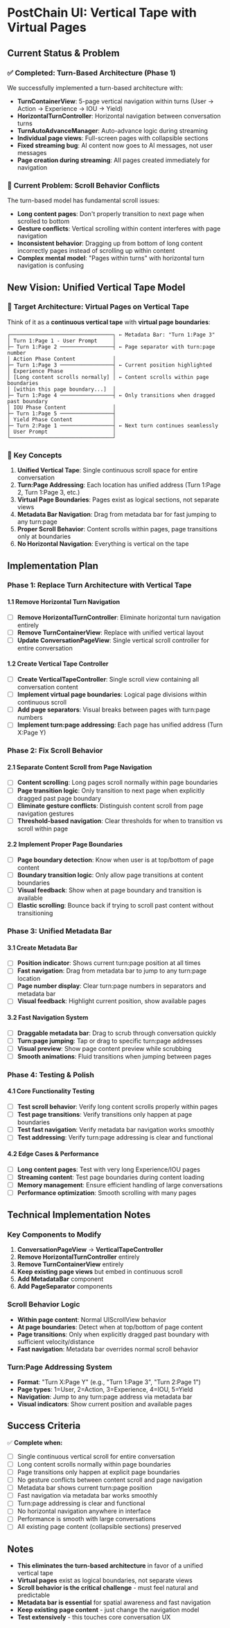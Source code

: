 # PostChain UI: Vertical Tape with Virtual Pages

## Current Status & Problem

### ✅ **Completed: Turn-Based Architecture (Phase 1)**
We successfully implemented a turn-based architecture with:
- **TurnContainerView**: 5-page vertical navigation within turns (User → Action → Experience → IOU → Yield)
- **HorizontalTurnController**: Horizontal navigation between conversation turns  
- **TurnAutoAdvanceManager**: Auto-advance logic during streaming
- **Individual page views**: Full-screen pages with collapsible sections
- **Fixed streaming bug**: AI content now goes to AI messages, not user messages
- **Page creation during streaming**: All pages created immediately for navigation

### 🚨 **Current Problem: Scroll Behavior Conflicts**
The turn-based model has fundamental scroll issues:
- **Long content pages**: Don't properly transition to next page when scrolled to bottom
- **Gesture conflicts**: Vertical scrolling within content interferes with page navigation
- **Inconsistent behavior**: Dragging up from bottom of long content incorrectly pages instead of scrolling up within content
- **Complex mental model**: "Pages within turns" with horizontal turn navigation is confusing

## New Vision: Unified Vertical Tape Model

### 🎯 **Target Architecture: Virtual Pages on Vertical Tape**

Think of it as a **continuous vertical tape** with **virtual page boundaries**:

```
┌─────────────────────────────────┐ ← Metadata Bar: "Turn 1:Page 3"
│ Turn 1:Page 1 - User Prompt     │
├─ Turn 1:Page 2 ─────────────────┤ ← Page separator with turn:page number
│ Action Phase Content            │
├─ Turn 1:Page 3 ─────────────────┤ ← Current position highlighted
│ Experience Phase                │
│ [Long content scrolls normally] │ ← Content scrolls within page boundaries
│ [within this page boundary...]  │
├─ Turn 1:Page 4 ─────────────────┤ ← Only transitions when dragged past boundary
│ IOU Phase Content               │
├─ Turn 1:Page 5 ─────────────────┤
│ Yield Phase Content             │
├─ Turn 2:Page 1 ─────────────────┤ ← Next turn continues seamlessly
│ User Prompt                     │
└─────────────────────────────────┘
```

### 🔑 **Key Concepts**

1. **Unified Vertical Tape**: Single continuous scroll space for entire conversation
2. **Turn:Page Addressing**: Each location has unified address (Turn 1:Page 2, Turn 1:Page 3, etc.)
3. **Virtual Page Boundaries**: Pages exist as logical sections, not separate views
4. **Metadata Bar Navigation**: Drag from metadata bar for fast jumping to any turn:page
5. **Proper Scroll Behavior**: Content scrolls within pages, page transitions only at boundaries
6. **No Horizontal Navigation**: Everything is vertical on the tape

## Implementation Plan

### Phase 1: Replace Turn Architecture with Vertical Tape

#### 1.1 Remove Horizontal Turn Navigation
- [ ] **Remove HorizontalTurnController**: Eliminate horizontal turn navigation entirely
- [ ] **Remove TurnContainerView**: Replace with unified vertical layout
- [ ] **Update ConversationPageView**: Single vertical scroll controller for entire conversation

#### 1.2 Create Vertical Tape Controller  
- [ ] **Create VerticalTapeController**: Single scroll view containing all conversation content
- [ ] **Implement virtual page boundaries**: Logical page divisions within continuous scroll
- [ ] **Add page separators**: Visual breaks between pages with turn:page numbers
- [ ] **Implement turn:page addressing**: Each page has unified address (Turn X:Page Y)

### Phase 2: Fix Scroll Behavior

#### 2.1 Separate Content Scroll from Page Navigation
- [ ] **Content scrolling**: Long pages scroll normally within page boundaries
- [ ] **Page transition logic**: Only transition to next page when explicitly dragged past page boundary  
- [ ] **Eliminate gesture conflicts**: Distinguish content scroll from page navigation gestures
- [ ] **Threshold-based navigation**: Clear thresholds for when to transition vs scroll within page

#### 2.2 Implement Proper Page Boundaries
- [ ] **Page boundary detection**: Know when user is at top/bottom of page content
- [ ] **Boundary transition logic**: Only allow page transitions at content boundaries
- [ ] **Visual feedback**: Show when at page boundary and transition is available
- [ ] **Elastic scrolling**: Bounce back if trying to scroll past content without transitioning

### Phase 3: Unified Metadata Bar

#### 3.1 Create Metadata Bar
- [ ] **Position indicator**: Shows current turn:page position at all times
- [ ] **Fast navigation**: Drag from metadata bar to jump to any turn:page location
- [ ] **Page number display**: Clear turn:page numbers in separators and metadata bar
- [ ] **Visual feedback**: Highlight current position, show available pages

#### 3.2 Fast Navigation System
- [ ] **Draggable metadata bar**: Drag to scrub through conversation quickly
- [ ] **Turn:page jumping**: Tap or drag to specific turn:page addresses
- [ ] **Visual preview**: Show page content preview while scrubbing
- [ ] **Smooth animations**: Fluid transitions when jumping between pages

### Phase 4: Testing & Polish

#### 4.1 Core Functionality Testing
- [ ] **Test scroll behavior**: Verify long content scrolls properly within pages
- [ ] **Test page transitions**: Verify transitions only happen at page boundaries
- [ ] **Test fast navigation**: Verify metadata bar navigation works smoothly
- [ ] **Test addressing**: Verify turn:page addressing is clear and functional

#### 4.2 Edge Cases & Performance
- [ ] **Long content pages**: Test with very long Experience/IOU pages
- [ ] **Streaming content**: Test page boundaries during content loading
- [ ] **Memory management**: Ensure efficient handling of large conversations
- [ ] **Performance optimization**: Smooth scrolling with many pages

## Technical Implementation Notes

### Key Components to Modify
1. **ConversationPageView** → **VerticalTapeController**
2. **Remove HorizontalTurnController** entirely
3. **Remove TurnContainerView** entirely  
4. **Keep existing page views** but embed in continuous scroll
5. **Add MetadataBar** component
6. **Add PageSeparator** components

### Scroll Behavior Logic
- **Within page content**: Normal UIScrollView behavior
- **At page boundaries**: Detect when at top/bottom of page content
- **Page transitions**: Only when explicitly dragged past boundary with sufficient velocity/distance
- **Fast navigation**: Metadata bar overrides normal scroll behavior

### Turn:Page Addressing System
- **Format**: "Turn X:Page Y" (e.g., "Turn 1:Page 3", "Turn 2:Page 1")
- **Page types**: 1=User, 2=Action, 3=Experience, 4=IOU, 5=Yield
- **Navigation**: Jump to any turn:page address via metadata bar
- **Visual indicators**: Show current position and available pages

## Success Criteria

✅ **Complete when:**
- [ ] Single continuous vertical scroll for entire conversation
- [ ] Long content scrolls normally within page boundaries  
- [ ] Page transitions only happen at explicit page boundaries
- [ ] No gesture conflicts between content scroll and page navigation
- [ ] Metadata bar shows current turn:page position
- [ ] Fast navigation via metadata bar works smoothly
- [ ] Turn:page addressing is clear and functional
- [ ] No horizontal navigation anywhere in interface
- [ ] Performance is smooth with large conversations
- [ ] All existing page content (collapsible sections) preserved

## Notes

- **This eliminates the turn-based architecture** in favor of a unified vertical tape
- **Virtual pages** exist as logical boundaries, not separate views
- **Scroll behavior is the critical challenge** - must feel natural and predictable
- **Metadata bar is essential** for spatial awareness and fast navigation
- **Keep existing page content** - just change the navigation model
- **Test extensively** - this touches core conversation UX
